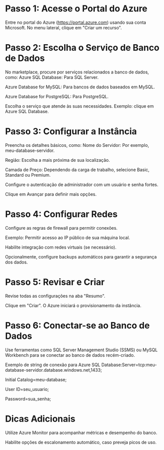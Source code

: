 # Passo 1: Acesse o Portal do Azure

Entre no portal do Azure (https://portal.azure.com) usando sua conta Microsoft.
No menu lateral, clique em "Criar um recurso".

# Passo 2: Escolha o Serviço de Banco de Dados

No marketplace, procure por serviços relacionados a banco de dados, como: Azure SQL Database: Para SQL Server.

Azure Database for MySQL: Para bancos de dados baseados em MySQL.

Azure Database for PostgreSQL: Para PostgreSQL.

Escolha o serviço que atende às suas necessidades. Exemplo: clique em Azure SQL Database.

# Passo 3: Configurar a Instância

Preencha os detalhes básicos, como: Nome do Servidor: Por exemplo, meu-database-servidor.

Região: Escolha a mais próxima de sua localização.

Camada de Preço: Dependendo da carga de trabalho, selecione Basic, Standard ou Premium.

Configure o autenticação de administrador com um usuário e senha fortes.

Clique em Avançar para definir mais opções.

# Passo 4: Configurar Redes

Configure as regras de firewall para permitir conexões. 

Exemplo: Permitir acesso ao IP público de sua máquina local.

Habilite integração com redes virtuais (se necessário).

Opcionalmente, configure backups automáticos para garantir a segurança dos dados.

# Passo 5: Revisar e Criar

Revise todas as configurações na aba "Resumo".

Clique em "Criar". O Azure iniciará o provisionamento da instância.

# Passo 6: Conectar-se ao Banco de Dados

Use ferramentas como SQL Server Management Studio (SSMS) ou MySQL Workbench para se conectar ao banco de dados recém-criado.

Exemplo de string de conexão para Azure SQL Database:Server=tcp:meu-database-servidor.database.windows.net,1433;

Initial Catalog=meu-database;

User ID=seu_usuario;

Password=sua_senha;

# Dicas Adicionais

Utilize Azure Monitor para acompanhar métricas e desempenho do banco.

Habilite opções de escalonamento automático, caso preveja picos de uso.


